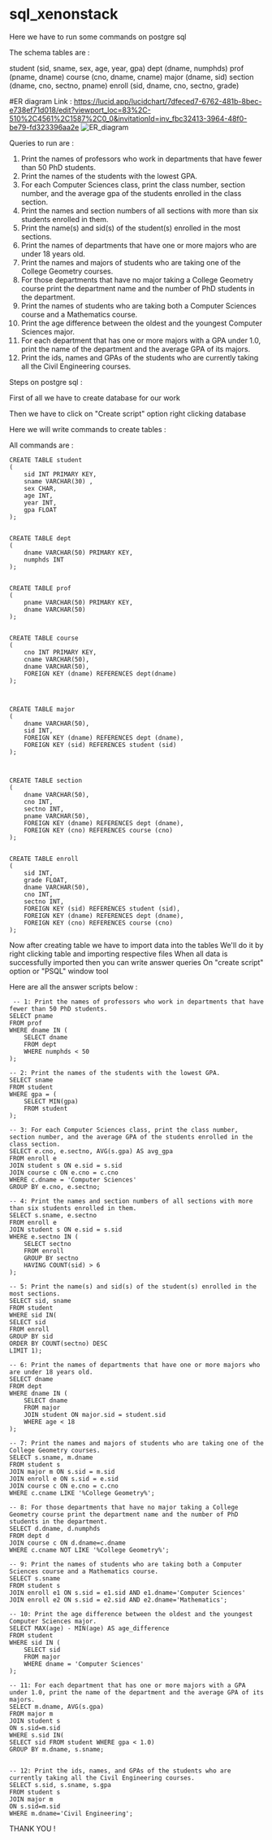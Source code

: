 # sql_xenonstack

Here we have to run some commands on postgre sql

The schema tables are : 

student (sid, sname, sex, age, year, gpa)
dept (dname, numphds)
prof (pname, dname)
course (cno, dname, cname)
major (dname, sid)
section (dname, cno, sectno, pname)
enroll (sid, dname, cno, sectno, grade)

#ER diagram Link : https://lucid.app/lucidchart/7dfeced7-6762-481b-8bec-e738ef71d018/edit?viewport_loc=83%2C-510%2C4561%2C1587%2C0_0&invitationId=inv_fbc32413-3964-48f0-be79-fd323396aa2e
![ER_diagram](https://github.com/Sahilchopra001/sql_xenonstack/assets/85928509/921970ea-ac76-498a-83b2-a1ef661f4eff)



Queries to run are : 

1. Print the names of professors who work in departments that have fewer than 50 PhD 
students.
2. Print the names of the students with the lowest GPA.
3. For each Computer Sciences class, print the class number, section number, and the average 
gpa of the students enrolled in the class section.
4. Print the names and section numbers of all sections with more than six students enrolled in 
them.
5. Print the name(s) and sid(s) of the student(s) enrolled in the most sections.
6. Print the names of departments that have one or more majors who are under 18 years old.
7. Print the names and majors of students who are taking one of the College Geometry 
courses.
8. For those departments that have no major taking a College Geometry course print the 
department name and the number of PhD students in the department.
9. Print the names of students who are taking both a Computer Sciences course and a 
Mathematics course.
10. Print the age difference between the oldest and the youngest Computer Sciences major.
11. For each department that has one or more majors with a GPA under 1.0, print the name of 
the department and the average GPA of its majors.
12. Print the ids, names and GPAs of the students who are currently taking all the Civil 
Engineering courses.




Steps on postgre sql : 

First of all we have to create database for our work

Then we have to click on "Create script" option right clicking database

Here we will write commands to create tables : 

All commands are : 

	CREATE TABLE student
	(
		sid INT PRIMARY KEY,
		sname VARCHAR(30) ,
		sex CHAR,
		age INT,
		year INT,
		gpa FLOAT
	);
	
	
	CREATE TABLE dept
	(
		dname VARCHAR(50) PRIMARY KEY,
		numphds INT
	);
	
	
	CREATE TABLE prof
	(
		pname VARCHAR(50) PRIMARY KEY,
		dname VARCHAR(50)
	);
	
	
	CREATE TABLE course
	(
		cno INT PRIMARY KEY,
		cname VARCHAR(50),
		dname VARCHAR(50),
		FOREIGN KEY (dname) REFERENCES dept(dname)
	);
	
	
	
	CREATE TABLE major
	(
		dname VARCHAR(50),
		sid INT,
		FOREIGN KEY (dname) REFERENCES dept (dname),
    	FOREIGN KEY (sid) REFERENCES student (sid)
	);
	
	
	
	CREATE TABLE section
	(
		dname VARCHAR(50), 
		cno INT, 
		sectno INT,
		pname VARCHAR(50),
    	FOREIGN KEY (dname) REFERENCES dept (dname),
    	FOREIGN KEY (cno) REFERENCES course (cno)
	);
	
	
	CREATE TABLE enroll
	(
		sid INT,
		grade FLOAT,
		dname VARCHAR(50),
		cno INT,
		sectno INT,
		FOREIGN KEY (sid) REFERENCES student (sid),
    	FOREIGN KEY (dname) REFERENCES dept (dname),
    	FOREIGN KEY (cno) REFERENCES course (cno)
	);


 Now after creating table we have to import data into the tables
 We'll do it by right clicking table and importing respective files
 When all data is successfully imported then you can write answer queries On "create script" option or "PSQL" window tool


 Here are all the answer scripts below : 


	 -- 1: Print the names of professors who work in departments that have fewer than 50 PhD students.
	SELECT pname
	FROM prof
	WHERE dname IN (
	    SELECT dname
	    FROM dept
	    WHERE numphds < 50
	);
	
	-- 2: Print the names of the students with the lowest GPA.
	SELECT sname
	FROM student
	WHERE gpa = (
	    SELECT MIN(gpa)
	    FROM student
	);
	
	-- 3: For each Computer Sciences class, print the class number, section number, and the average GPA of the students enrolled in the class section.
	SELECT e.cno, e.sectno, AVG(s.gpa) AS avg_gpa
	FROM enroll e
	JOIN student s ON e.sid = s.sid
	JOIN course c ON e.cno = c.cno
	WHERE c.dname = 'Computer Sciences'
	GROUP BY e.cno, e.sectno;
	
	-- 4: Print the names and section numbers of all sections with more than six students enrolled in them.
	SELECT s.sname, e.sectno
	FROM enroll e
	JOIN student s ON e.sid = s.sid
	WHERE e.sectno IN (
	    SELECT sectno
	    FROM enroll
	    GROUP BY sectno
	    HAVING COUNT(sid) > 6
	);
	
	-- 5: Print the name(s) and sid(s) of the student(s) enrolled in the most sections.
	SELECT sid, sname 
	FROM student 
	WHERE sid IN(
	SELECT sid
	FROM enroll
	GROUP BY sid
	ORDER BY COUNT(sectno) DESC
	LIMIT 1);
	
	-- 6: Print the names of departments that have one or more majors who are under 18 years old.
	SELECT dname
	FROM dept
	WHERE dname IN (
	    SELECT dname
	    FROM major
	    JOIN student ON major.sid = student.sid
	    WHERE age < 18
	);
	
	-- 7: Print the names and majors of students who are taking one of the College Geometry courses.
	SELECT s.sname, m.dname
	FROM student s
	JOIN major m ON s.sid = m.sid
	JOIN enroll e ON s.sid = e.sid
	JOIN course c ON e.cno = c.cno
	WHERE c.cname LIKE '%College Geometry%';
	
	-- 8: For those departments that have no major taking a College Geometry course print the department name and the number of PhD students in the department.
	SELECT d.dname, d.numphds
	FROM dept d
	JOIN course c ON d.dname=c.dname
	WHERE c.cname NOT LIKE '%College Geometry%';
	
	-- 9: Print the names of students who are taking both a Computer Sciences course and a Mathematics course.
	SELECT s.sname
	FROM student s
	JOIN enroll e1 ON s.sid = e1.sid AND e1.dname='Computer Sciences'
	JOIN enroll e2 ON s.sid = e2.sid AND e2.dname='Mathematics';
	
	-- 10: Print the age difference between the oldest and the youngest Computer Sciences major.
	SELECT MAX(age) - MIN(age) AS age_difference
	FROM student
	WHERE sid IN (
	    SELECT sid
	    FROM major
	    WHERE dname = 'Computer Sciences'
	);
	
	-- 11: For each department that has one or more majors with a GPA under 1.0, print the name of the department and the average GPA of its majors.
	SELECT m.dname, AVG(s.gpa) 
	FROM major m 
	JOIN student s 
	ON s.sid=m.sid 
	WHERE s.sid IN(
	SELECT sid FROM student WHERE gpa < 1.0) 
	GROUP BY m.dname, s.sname;
	
	
	-- 12: Print the ids, names, and GPAs of the students who are currently taking all the Civil Engineering courses.
	SELECT s.sid, s.sname, s.gpa 
	FROM student s 
	JOIN major m 
	ON s.sid=m.sid 
	WHERE m.dname='Civil Engineering';



THANK YOU !
	
